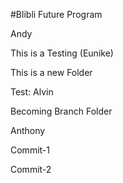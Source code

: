 #Blibli Future Program

Andy

This is a Testing (Eunike)

This is a new Folder

Test: Alvin

Becoming Branch Folder

Anthony

Commit-1

Commit-2
